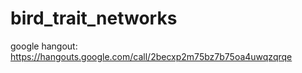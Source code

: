 # bird_trait_networks

google hangout: <https://hangouts.google.com/call/2becxp2m75bz7b75oa4uwqzqrqe>
